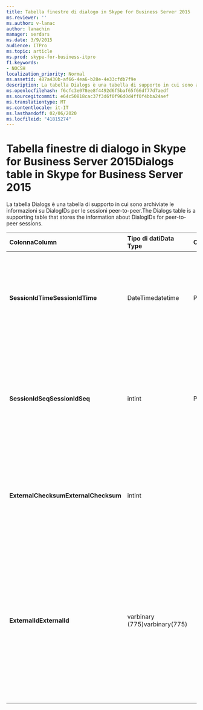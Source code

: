 ```yaml
---
title: Tabella finestre di dialogo in Skype for Business Server 2015
ms.reviewer: ''
ms.author: v-lanac
author: lanachin
manager: serdars
ms.date: 3/9/2015
audience: ITPro
ms.topic: article
ms.prod: skype-for-business-itpro
f1.keywords:
- NOCSH
localization_priority: Normal
ms.assetid: 487a430b-af66-4ea6-b28e-4e33cfdb7f9e
description: La tabella Dialogs è una tabella di supporto in cui sono archiviate le informazioni su DialogIDs per le sessioni peer-to-peer.
ms.openlocfilehash: f6cfc3e078ee8f4492d6f5baf65f66df77d7aedf
ms.sourcegitcommit: e64c50818cac37f3d6f0f96d0d4ff0f4bba24aef
ms.translationtype: MT
ms.contentlocale: it-IT
ms.lasthandoff: 02/06/2020
ms.locfileid: "41815274"
---
```

# <a name="dialogs-table-in-skype-for-business-server-2015"></a><span data-ttu-id="2e11a-103">Tabella finestre di dialogo in Skype for Business Server 2015</span><span class="sxs-lookup"><span data-stu-id="2e11a-103">Dialogs table in Skype for Business Server 2015</span></span>
 
<span data-ttu-id="2e11a-104">La tabella Dialogs è una tabella di supporto in cui sono archiviate le informazioni su DialogIDs per le sessioni peer-to-peer.</span><span class="sxs-lookup"><span data-stu-id="2e11a-104">The Dialogs table is a supporting table that stores the information about DialogIDs for peer-to-peer sessions.</span></span>
  
|<span data-ttu-id="2e11a-105">**Colonna**</span><span class="sxs-lookup"><span data-stu-id="2e11a-105">**Column**</span></span>|<span data-ttu-id="2e11a-106">**Tipo di dati**</span><span class="sxs-lookup"><span data-stu-id="2e11a-106">**Data Type**</span></span>|<span data-ttu-id="2e11a-107">**Chiave/indice**</span><span class="sxs-lookup"><span data-stu-id="2e11a-107">**Key/Index**</span></span>|<span data-ttu-id="2e11a-108">**Dettagli**</span><span class="sxs-lookup"><span data-stu-id="2e11a-108">**Details**</span></span>|
|:-----|:-----|:-----|:-----|
|<span data-ttu-id="2e11a-109">**SessionIdTime**</span><span class="sxs-lookup"><span data-stu-id="2e11a-109">**SessionIdTime**</span></span> <br/> |<span data-ttu-id="2e11a-110">DateTime</span><span class="sxs-lookup"><span data-stu-id="2e11a-110">datetime</span></span>  <br/> |<span data-ttu-id="2e11a-111">Principale</span><span class="sxs-lookup"><span data-stu-id="2e11a-111">Primary</span></span>  <br/> |<span data-ttu-id="2e11a-112">Ora della richiesta di sessione; usato in combinazione con SessionIDSeq per identificare in modo univoco una sessione.</span><span class="sxs-lookup"><span data-stu-id="2e11a-112">Time of session request; used in conjunction with SessionIDSeq to uniquely identify a session.</span></span>  <br/> |
|<span data-ttu-id="2e11a-113">**SessionIdSeq**</span><span class="sxs-lookup"><span data-stu-id="2e11a-113">**SessionIdSeq**</span></span> <br/> |<span data-ttu-id="2e11a-114">int</span><span class="sxs-lookup"><span data-stu-id="2e11a-114">int</span></span>  <br/> |<span data-ttu-id="2e11a-115">Principale</span><span class="sxs-lookup"><span data-stu-id="2e11a-115">Primary</span></span>  <br/> |<span data-ttu-id="2e11a-116">Numero ID per identificare la sessione.</span><span class="sxs-lookup"><span data-stu-id="2e11a-116">ID number to identify the session.</span></span> <span data-ttu-id="2e11a-117">Usato in combinazione con SessionIDTime per identificare in modo univoco una sessione.</span><span class="sxs-lookup"><span data-stu-id="2e11a-117">Used in conjunction with SessionIDTime to uniquely identify a session.</span></span>  <br/> |
|<span data-ttu-id="2e11a-118">**ExternalChecksum**</span><span class="sxs-lookup"><span data-stu-id="2e11a-118">**ExternalChecksum**</span></span> <br/> |<span data-ttu-id="2e11a-119">int</span><span class="sxs-lookup"><span data-stu-id="2e11a-119">int</span></span>  <br/> | <br/> |<span data-ttu-id="2e11a-120">Checksum della ExternalID.</span><span class="sxs-lookup"><span data-stu-id="2e11a-120">Checksum of the ExternalID.</span></span> <span data-ttu-id="2e11a-121">Questo campo viene usato per aumentare la velocità delle ricerche di database.</span><span class="sxs-lookup"><span data-stu-id="2e11a-121">This field is used to increase the speed of database searches.</span></span>  <br/> |
|<span data-ttu-id="2e11a-122">**ExternalId**</span><span class="sxs-lookup"><span data-stu-id="2e11a-122">**ExternalId**</span></span> <br/> |<span data-ttu-id="2e11a-123">varbinary (775)</span><span class="sxs-lookup"><span data-stu-id="2e11a-123">varbinary(775)</span></span>  <br/> | <br/> |<span data-ttu-id="2e11a-124">ID finestra di dialogo SIP, archiviato come binario.</span><span class="sxs-lookup"><span data-stu-id="2e11a-124">SIP dialog ID, stored as a binary.</span></span> <span data-ttu-id="2e11a-125">Il formato del file binario è:</span><span class="sxs-lookup"><span data-stu-id="2e11a-125">The format of the binary is:</span></span>  <br/> <span data-ttu-id="2e11a-126">finestra di dialogo; da-tag; to-Tag</span><span class="sxs-lookup"><span data-stu-id="2e11a-126">dialog;from-tag;to-tag</span></span>  <br/> <span data-ttu-id="2e11a-127">Questi dati possono essere convertiti in formato testo usando la sintassi seguente:</span><span class="sxs-lookup"><span data-stu-id="2e11a-127">This data can be converted to text format by using this syntax:</span></span>  <br/>  `cast(cast(ExternalId as varbinary(max)) as varchar(max))` <br/> |
   

